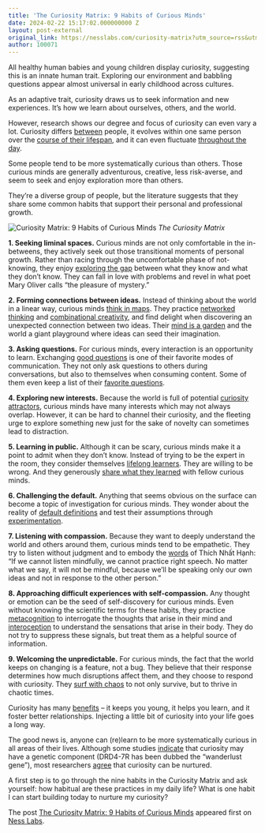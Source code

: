 ```yaml
---
title: 'The Curiosity Matrix: 9 Habits of Curious Minds'
date: 2024-02-22 15:17:02.000000000 Z
layout: post-external
original_link: https://nesslabs.com/curiosity-matrix?utm_source=rss&utm_medium=rss&utm_campaign=curiosity-matrix
author: 100071
---
```


All healthy human babies and young children display curiosity, suggesting this is an innate human trait. Exploring our environment and babbling questions appear almost universal in early childhood across cultures.

As an adaptive trait, curiosity draws us to seek information and new experiences. It’s how we learn about ourselves, others, and the world.

However, research shows our degree and focus of curiosity can even vary a lot. Curiosity differs [between](https://www.ncbi.nlm.nih.gov/pmc/articles/PMC4635443/) people, it evolves within one same person over the [course of their lifespan](https://psycnet.apa.org/record/1992-19451-001), and it can even fluctuate [throughout the day](https://www.ncbi.nlm.nih.gov/pmc/articles/PMC7067659/).

Some people tend to be more systematically curious than others. Those curious minds are generally adventurous, creative, less risk-averse, and seem to seek and enjoy exploration more than others.

They’re a diverse group of people, but the literature suggests that they share some common habits that support their personal and professional growth.

![Curiosity Matrix: 9 Habits of Curious Minds](https://nesslabs.com/wp-content/uploads/2024/02/curiosity-matrix-curious-minds-ness-labs-framework-1024x576.png)
_The Curiosity Matrix_

**1. Seeking liminal spaces.** Curious minds are not only comfortable in the in-betweens, they actively seek out those transitional moments of personal growth. Rather than racing through the uncomfortable phase of not-knowing, they enjoy [exploring the gap](https://nesslabs.com/liminal-creativity) between what they know and what they don’t know. They can fall in love with problems and revel in what poet Mary Oliver calls “the pleasure of mystery.”

**2. Forming connections between ideas.** Instead of thinking about the world in a linear way, curious minds [think in maps](https://nesslabs.com/thinking-in-maps). They practice [networked thinking](https://nesslabs.com/networked-thinking) and [combinational creativity](https://nesslabs.com/combinational-creativity), and find delight when discovering an unexpected connection between two ideas. Their [mind is a garden](https://nesslabs.com/mind-garden) and the world a giant playground where ideas can seed their imagination.

**3. Asking questions.** For curious minds, every interaction is an opportunity to learn. Exchanging [good questions](https://nesslabs.com/good-questions) is one of their favorite modes of communication. They not only ask questions to others during conversations, but also to themselves when consuming content. Some of them even keep a list of their [favorite questions](https://nesslabs.com/favorite-problems).

**4. Exploring new interests.** Because the world is full of potential [curiosity attractors](https://nesslabs.com/curiosity-attractors), curious minds have many interests which may not always overlap. However, it can be hard to channel their curiosity, and the fleeting urge to explore something new just for the sake of novelty can sometimes lead to distraction.

**5. Learning in public.** Although it can be scary, curious minds make it a point to admit when they don’t know. Instead of trying to be the expert in the room, they consider themselves [lifelong learners](https://nesslabs.com/lifelong-learning). They are willing to be wrong. And they generously [share what they learned](https://nesslabs.com/learning-in-public) with fellow curious minds.

**6. Challenging the default.** Anything that seems obvious on the surface can become a topic of investigation for curious minds. They wonder about the reality of [default definitions](https://nesslabs.com/default-definitions) and test their assumptions through [experimentation](https://nesslabs.com/personal-experiments).

**7. Listening with compassion.** Because they want to deeply understand the world and others around them, curious minds tend to be empathetic. They try to listen without judgment and to embody the [words](https://www.penguinrandomhouse.ca/books/74750/the-heart-of-the-buddhas-teaching-by-thich-nhat-hanh/9780767903691) of Thích Nhất Hạnh: “If we cannot listen mindfully, we cannot practice right speech. No matter what we say, it will not be mindful, because we’ll be speaking only our own ideas and not in response to the other person.”

**8. Approaching difficult experiences with self-compassion.** Any thought or emotion can be the seed of self-discovery for curious minds. Even without knowing the scientific terms for these habits, they practice [metacognition](https://nesslabs.com/metacognition) to interrogate the thoughts that arise in their mind and [interoception](https://nesslabs.com/interoception) to understand the sensations that arise in their body. They do not try to suppress these signals, but treat them as a helpful source of information.

**9. Welcoming the unpredictable.** For curious minds, the fact that the world keeps on changing is a feature, not a bug. They believe that their response determines how much disruptions affect them, and they choose to respond with curiosity. They [surf with chaos](https://nesslabs.com/chaos-surfing) to not only survive, but to thrive in chaotic times.

Curiosity has many [benefits](https://nesslabs.com/science-of-curiosity) – it keeps you young, it helps you learn, and it foster better relationships. Injecting a little bit of curiosity into your life goes a long way.

The good news is, anyone can (re)learn to be more systematically curious in all areas of their lives. Although some studies [indicate](https://www.sciencedirect.com/science/article/abs/pii/S0006322307003277) that curiosity may have a genetic component (DRD4-7R has been dubbed the “wanderlust gene”), most researchers [agree](https://link.springer.com/article/10.1007/s11191-018-0015-7) that curiosity can be nurtured.

A first step is to go through the nine habits in the Curiosity Matrix and ask yourself: how habitual are these practices in my daily life? What is one habit I can start building today to nurture my curiosity?

The post [The Curiosity Matrix: 9 Habits of Curious Minds](https://nesslabs.com/curiosity-matrix) appeared first on [Ness Labs](https://nesslabs.com).

